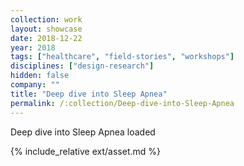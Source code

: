 ```yaml
---
collection: work
layout: showcase
date: 2018-12-22
year: 2018
tags: ["healthcare", "field-stories", "workshops"]
disciplines: ["design-research"]
hidden: false
company: ""
title: "Deep dive into Sleep Apnea"
permalink: /:collection/Deep-dive-into-Sleep-Apnea
---
```


Deep dive into Sleep Apnea loaded

{% include_relative ext/asset.md %}